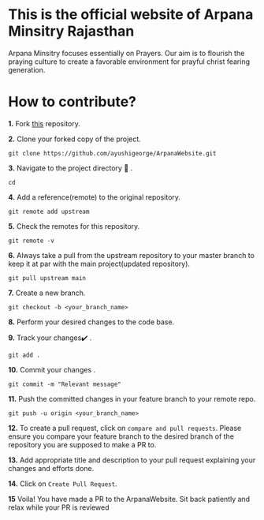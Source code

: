 # This is the official website of Arpana Minsitry Rajasthan

Arpana Minsitry focuses essentially on Prayers.
Our aim is to flourish the praying culture to create a favorable environment for prayful christ fearing generation.

# How to contribute?

**1.** Fork [this]() repository.

**2.** Clone your forked copy of the project.

```
git clone https://github.com/ayushigeorge/ArpanaWebsite.git
```

**3.** Navigate to the project directory :file_folder: .

```
cd
```

**4.** Add a reference(remote) to the original repository.

```
git remote add upstream
```

**5.** Check the remotes for this repository.

```
git remote -v
```

**6.** Always take a pull from the upstream repository to your master branch to keep it at par with the main project(updated repository).

```
git pull upstream main
```

**7.** Create a new branch.

```
git checkout -b <your_branch_name>
```

**8.** Perform your desired changes to the code base.

**9.** Track your changes:heavy_check_mark: .

```
git add .
```

**10.** Commit your changes .

```
git commit -m "Relevant message"
```

**11.** Push the committed changes in your feature branch to your remote repo.

```
git push -u origin <your_branch_name>
```

**12.** To create a pull request, click on `compare and pull requests`. Please ensure you compare your feature branch to the desired branch of the repository you are supposed to make a PR to.

**13.** Add appropriate title and description to your pull request explaining your changes and efforts done.

**14.** Click on `Create Pull Request`.

**15** Voila! You have made a PR to the ArpanaWebsite. Sit back patiently and relax while your PR is reviewed
